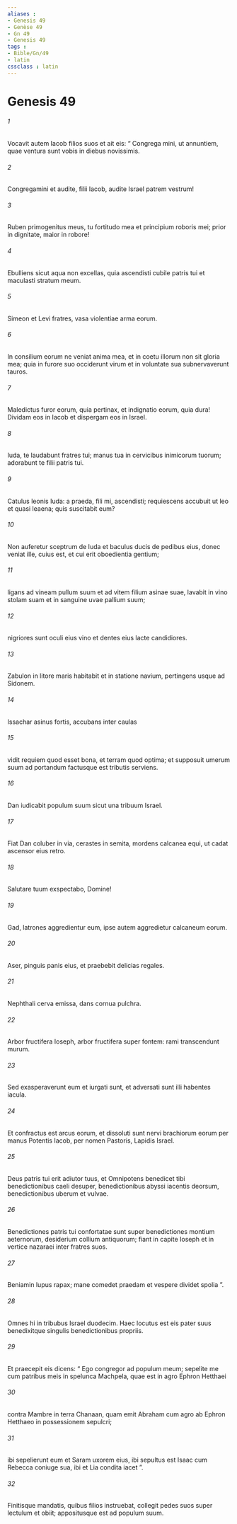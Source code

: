 ```yaml
---
aliases : 
- Genesis 49
- Genèse 49
- Gn 49
- Genesis 49
tags : 
- Bible/Gn/49
- latin
cssclass : latin
---
```


# Genesis 49

###### 1
Vocavit autem Iacob filios suos et ait eis: “ Congrega mini, ut annuntiem, quae ventura sunt vobis in diebus novissimis.
###### 2
Congregamini et audite, filii Iacob, audite Israel patrem vestrum!
###### 3
Ruben primogenitus meus, tu fortitudo mea et principium roboris mei; prior in dignitate, maior in robore!
###### 4
Ebulliens sicut aqua non excellas, quia ascendisti cubile patris tui et maculasti stratum meum.
###### 5
Simeon et Levi fratres, vasa violentiae arma eorum.
###### 6
In consilium eorum ne veniat anima mea, et in coetu illorum non sit gloria mea; quia in furore suo occiderunt virum et in voluntate sua subnervaverunt tauros.
###### 7
Maledictus furor eorum, quia pertinax, et indignatio eorum, quia dura! Dividam eos in Iacob et dispergam eos in Israel.
###### 8
Iuda, te laudabunt fratres tui; manus tua in cervicibus inimicorum tuorum; adorabunt te filii patris tui.
###### 9
Catulus leonis Iuda: a praeda, fili mi, ascendisti; requiescens accubuit ut leo et quasi leaena; quis suscitabit eum?
###### 10
Non auferetur sceptrum de Iuda et baculus ducis de pedibus eius, donec veniat ille, cuius est, et cui erit oboedientia gentium;
###### 11
ligans ad vineam pullum suum et ad vitem filium asinae suae, lavabit in vino stolam suam et in sanguine uvae pallium suum; 
###### 12
nigriores sunt oculi eius vino et dentes eius lacte candidiores.
###### 13
Zabulon in litore maris habitabit et in statione navium, pertingens usque ad Sidonem.
###### 14
Issachar asinus fortis, accubans inter caulas
###### 15
vidit requiem quod esset bona, et terram quod optima; et supposuit umerum suum ad portandum factusque est tributis serviens.
###### 16
Dan iudicabit populum suum sicut una tribuum Israel.
###### 17
Fiat Dan coluber in via, cerastes in semita, mordens calcanea equi, ut cadat ascensor eius retro.
###### 18
Salutare tuum exspectabo, Domine!
###### 19
Gad, latrones aggredientur eum, ipse autem aggredietur calcaneum eorum.
###### 20
Aser, pinguis panis eius, et praebebit delicias regales.
###### 21
Nephthali cerva emissa, dans cornua pulchra.
###### 22
Arbor fructifera Ioseph, arbor fructifera super fontem: rami transcendunt murum.
###### 23
Sed exasperaverunt eum et iurgati sunt, et adversati sunt illi habentes iacula.
###### 24
Et confractus est arcus eorum, et dissoluti sunt nervi brachiorum eorum per manus Potentis Iacob, per nomen Pastoris, Lapidis Israel.
###### 25
Deus patris tui erit adiutor tuus, et Omnipotens benedicet tibi benedictionibus caeli desuper, benedictionibus abyssi iacentis deorsum, benedictionibus uberum et vulvae.
###### 26
Benedictiones patris tui confortatae sunt super benedictiones montium aeternorum, desiderium collium antiquorum; fiant in capite Ioseph et in vertice nazaraei inter fratres suos.
###### 27
Beniamin lupus rapax; mane comedet praedam et vespere dividet spolia ”.
###### 28
Omnes hi in tribubus Israel duodecim. Haec locutus est eis pater suus benedixitque singulis benedictionibus propriis.
###### 29
Et praecepit eis dicens: “ Ego congregor ad populum meum; sepelite me cum patribus meis in spelunca Machpela, quae est in agro Ephron Hetthaei 
###### 30
contra Mambre in terra Chanaan, quam emit Abraham cum agro ab Ephron Hetthaeo in possessionem sepulcri; 
###### 31
ibi sepelierunt eum et Saram uxorem eius, ibi sepultus est Isaac cum Rebecca coniuge sua, ibi et Lia condita iacet ”.
###### 32
Finitisque mandatis, quibus filios instruebat, collegit pedes suos super lectulum et obiit; appositusque est ad populum suum.
